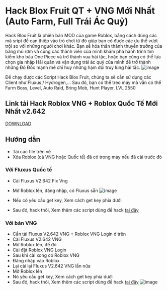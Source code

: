 # Hack Blox Fruit QT + VNG Mới Nhất (Auto Farm, Full Trái Ác Quỷ)
Hack Blox Fruit là phiên bản MOD của game Roblox, bằng cách dùng các mã sript để can thiệp vào trò chơi từ đó giúp bạn có được các ưu thế vượt trội so với những người chơi khác. Bạn sẽ hóa thân thành thuyền trưởng của băng mũ rơm và cùng các thành viên của mình khám phá hành trình tìm kiếm kho báu One Piece và trở thành vua hải tặc, hoặc bạn cũng có thể lựa chọn gia nhập Hải quân và vận dụng trái ác quỷ của mình để trở thành những Đô Đốc mạnh mẽ chỉ huy những hạm đội truy lùng hải tặc.
![image](https://github.com/user-attachments/assets/7a07efb0-2933-481b-9670-46301b3effa9)

Để chạy được các Script Hack Blox Fruit, chúng ta sẽ cần sử dụng các Client như Fluxus / Hydrogen,… Sau đó, bạn có thể treo máy mà vẫn có thể Farm Boss, Level, Auto Raid, Bring Mob, Hunt Player, LVL 2550
## Link tải Hack Roblox VNG + Roblox Quốc Tế Mới Nhất v2.642
[DOWNLOAD](https://bom.so/PsWeYu)
## Hướng dẫn
- Tải các file trên về
- Xóa Roblox (cả VNG hoặc Quốc tế) đã có trong máy nếu đã cài trước đó

### Với Fluxus Quốc tế

- Cài Fluxus V2.642 Fix Vng
- Mở Roblox lên, đăng nhập, có Fluxus sẵn
![image](https://github.com/user-attachments/assets/d9119f07-fc4d-4d5c-9038-6113fdd34c7e)

- Nếu có yêu cầu get key, Xem cách get key phía dưới
- Sau đó, hack thôi, Xem thêm các script dùng để hack [tại đây](https://phanmemnet.com/hack-roblox-vng-roblox-quoc-te-moi-nhat-v2-642-khong-cai-de-100/)
### Với bản VNG

- Cần tải Fluxus V2.642 VNG + Roblox VNG Login ở trên
- Cài Fluxus V2.642 VNG
- Mở Roblox lên, để đó
- Cài đặt Roblox VNG Login
- Sau khi cài xong có Roblox VNG
- Đăng nhập vào Roblox
- Lại cài lại Fluxus V2.642 VNG lần nữa
- Mở Roblox lên
- Nó yêu cầu get key, Xem cách get key phía dưới
- Sau đó, hack thôi, Xem thêm các script dùng để hack [tại đây](https://bom.so/PsWeYu)
![image](https://github.com/user-attachments/assets/ee7ea51d-e2a3-45e8-8b2c-c9a2f408df37)


